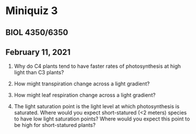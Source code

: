 # Miniquiz 3
## BIOL 4350/6350
## February 11, 2021

1. Why do C4 plants tend to have faster rates of photosynthesis at high light than C3 plants?

2. How might transpiration change across a light gradient?

3. How might leaf respiration change across a light gradient?

4. The light saturation point is the light level at which photosynthesis is saturated.
Where would you expect short-statured (<2 meters) species to have low light saturation
points? Where would you expect this point to be high for short-statured plants?